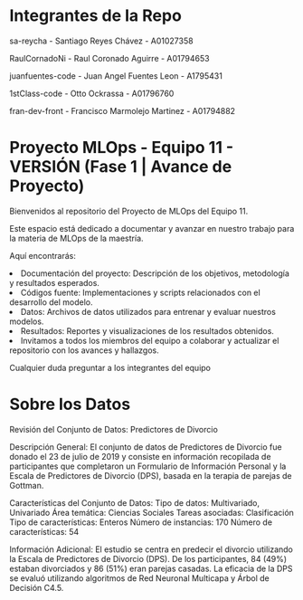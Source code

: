 # **Integrantes de la Repo**
sa-reycha - Santiago Reyes Chávez - A01027358

RaulCornadoNi - Raul Coronado Aguirre - A01794653

juanfuentes-code - Juan Angel Fuentes Leon - A1795431

1stClass-code - Otto Ockrassa - A01796760

fran-dev-front - Francisco Marmolejo Martinez - A01794882

# Proyecto MLOps - Equipo 11 - VERSIÓN (Fase 1 | Avance de Proyecto)

Bienvenidos al repositorio del Proyecto de MLOps del Equipo 11. 

Este espacio está dedicado a documentar y avanzar en nuestro trabajo para la materia de MLOps de la maestría.

Aquí encontrarás:
<li> Documentación del proyecto: Descripción de los objetivos, metodología y resultados esperados.
<li> Códigos fuente: Implementaciones y scripts relacionados con el desarrollo del modelo.
<li> Datos: Archivos de datos utilizados para entrenar y evaluar nuestros modelos.
<li> Resultados: Reportes y visualizaciones de los resultados obtenidos.
<li> Invitamos a todos los miembros del equipo a colaborar y actualizar el repositorio con los avances y hallazgos. 
  
  
Cualquier duda preguntar a los integrantes del equipo


# **Sobre los Datos** 

Revisión del Conjunto de Datos: Predictores de Divorcio


Descripción General: 
El conjunto de datos de Predictores de Divorcio fue donado el 23 de julio de 2019 y consiste en información recopilada de participantes que completaron un Formulario de Información Personal y la Escala de Predictores de Divorcio (DPS), basada en la terapia de parejas de Gottman.

Características del Conjunto de Datos:
Tipo de datos: Multivariado, Univariado
Área temática: Ciencias Sociales
Tareas asociadas: Clasificación
Tipo de características: Enteros
Número de instancias: 170
Número de características: 54

Información Adicional: El estudio se centra en predecir el divorcio utilizando la Escala de Predictores de Divorcio (DPS). De los participantes, 84 (49%) estaban divorciados y 86 (51%) eran parejas casadas. La eficacia de la DPS se evaluó utilizando algoritmos de Red Neuronal Multicapa y Árbol de Decisión C4.5.
